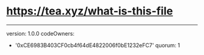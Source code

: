 # https://tea.xyz/what-is-this-file
---
version: 1.0.0
codeOwners:
  - '0xCE6983B403CF0cb4f64dE4822006f0bE1232eFC7'
quorum: 1


